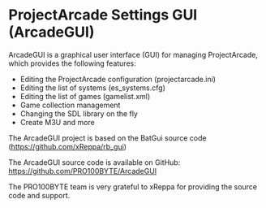 # ProjectArcade Settings GUI (ArcadeGUI)
ArcadeGUI is a graphical user interface (GUI) for managing ProjectArcade, which provides the following features:
- Editing the ProjectArcade configuration (projectarcade.ini)
- Editing the list of systems (es_systems.cfg)
- Editing the list of games (gamelist.xml)
- Game collection management
- Changing the SDL library on the fly
- Create M3U and more

The ArcadeGUI project is based on the BatGui source code (https://github.com/xReppa/rb_gui)

The ArcadeGUI source code is available on GitHub: https://github.com/PRO100BYTE/ArcadeGUI

The PRO100BYTE team is very grateful to xReppa for providing the source code and support.